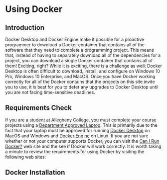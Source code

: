 # Using Docker

[//]: # (Stress difficulties, encourage not to upgrade once working)

## Introduction

Docker Desktop and Docker Engine make it possible for a proactive programmer to
download a Docker container that contains all of the software that they need to
complete a programming project. This means that, instead of having to separately
download all of the dependencies for a project, you can download a single Docker
container that contains all of them! Exciting, right? While it is exciting,
there is a challenge as well: Docker Desktop is often difficult to download,
install, and configure on Windows 10 Pro, Windows 10 Enterprise, and MacOS. Once
you have Docker working correctly for all of the Docker contains that the
projects on this site invite you to use, it is best for you to defer any
upgrades to Docker Desktop until you are not facing time-sensitive deadlines.

## Requirements Check

If you are a student at Allegheny College, you must complete your course
projects using a [Department Approved
Laptop](https://www.cs.allegheny.edu/resources/laptops/). This is primarily due
to the fact that your laptop must be approved for running [Docker
Desktop](https://www.docker.com/products/docker-desktop) on MacOS and Windows
and [Docker Engine](https://docs.docker.com/engine/install/ubuntu/) on Linux. If
you are not sure whether or not your computer supports Docker, you can visit the
[Can I Run Docker?](https://www.cs.allegheny.edu/canirundocker/) web site and
the see if Docker will work correctly. It is worth taking a minute to review the
requirements for using Docker by visiting the following web sites:

## Docker Installation

